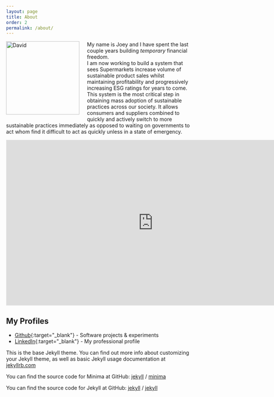 ```yaml
---
layout: page
title: About
order: 2
permalink: /about/
---
```


<p>
<img src="/assets/david.jpg" width="200" alt="David" style="float: left; margin: 0 1.5em 15px 0; min-width: 150px; max-width: 45%" />

My name is Joey and I have spent the last couple years building <i>temporary</i> financial freedom.
<br/>
I am now working to build a system that sees Supermarkets increase volume of sustainable product sales whilst maintaining profitability and progressively increasing ESG ratings for years to come. This system is the most critical step in obtaining mass adoption of sustainable practices across our society. It allows consumers and suppliers combined to quickly and actively switch to more sustainable practices immediately as opposed to waiting on governments to act whom find it difficult to act as quickly unless in a state of emergency.
<br style="clear:both;" />
</p>

<iframe style="border: 1px solid rgba(0, 0, 0, 0.1);" width="800" height="450" src="https://www.figma.com/embed?embed_host=share&url=https%3A%2F%2Fwww.figma.com%2Ffile%2FsNltm9s70TlQlTQpGh8syH%2FBio%3Fnode-id%3D0%253A1" allowfullscreen></iframe>

## My Profiles
* [Github](https://github.com/Dwonczykj){:target="_blank"} - Software projects & experiments
* [LinkedIn](http://www.linkedin.com/in/joe-dwonczyk/){:target="_blank"} - My professional profile

This is the base Jekyll theme. You can find out more info about customizing your Jekyll theme, as well as basic Jekyll usage documentation at [jekyllrb.com](https://jekyllrb.com/)

You can find the source code for Minima at GitHub:
[jekyll][jekyll-organization] /
[minima](https://github.com/jekyll/minima)

You can find the source code for Jekyll at GitHub:
[jekyll][jekyll-organization] /
[jekyll](https://github.com/jekyll/jekyll)



[jekyll-organization]: https://github.com/jekyll
